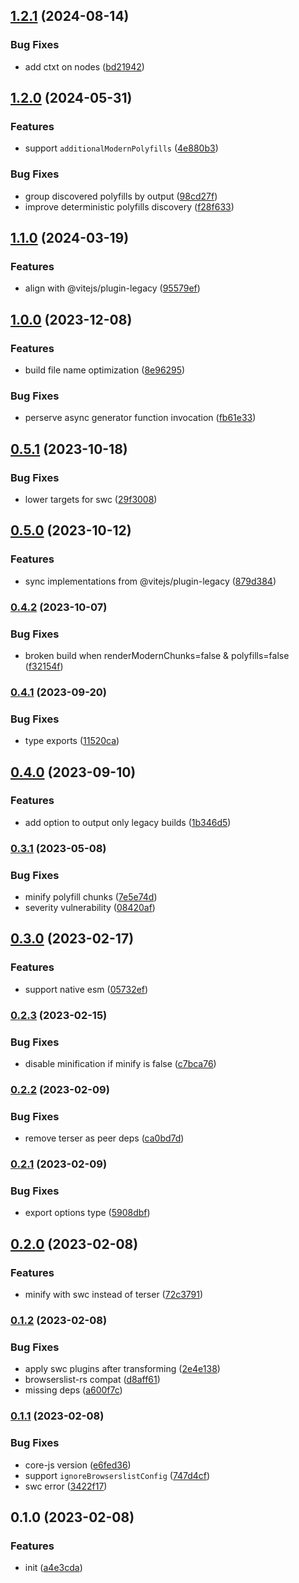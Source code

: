 

## [1.2.1](https://github.com/CyanSalt/vite-plugin-legacy-swc/compare/v1.2.0...v1.2.1) (2024-08-14)


### Bug Fixes

* add ctxt on nodes ([bd21942](https://github.com/CyanSalt/vite-plugin-legacy-swc/commit/bd2194294a7daa81e58dae1cd99458527717928f))

## [1.2.0](https://github.com/CyanSalt/vite-plugin-legacy-swc/compare/v1.1.0...v1.2.0) (2024-05-31)


### Features

* support `additionalModernPolyfills` ([4e880b3](https://github.com/CyanSalt/vite-plugin-legacy-swc/commit/4e880b3d7819a36f045019350345fb9b6ef3e6af))


### Bug Fixes

* group discovered polyfills by output ([98cd27f](https://github.com/CyanSalt/vite-plugin-legacy-swc/commit/98cd27f82038d7859eee9fb6a41c4f33367a9258))
* improve deterministic polyfills discovery ([f28f633](https://github.com/CyanSalt/vite-plugin-legacy-swc/commit/f28f633173b6c006055f8aa0484b3ae49157f8b6))

## [1.1.0](https://github.com/CyanSalt/vite-plugin-legacy-swc/compare/v1.0.0...v1.1.0) (2024-03-19)


### Features

* align with @vitejs/plugin-legacy ([95579ef](https://github.com/CyanSalt/vite-plugin-legacy-swc/commit/95579ef5305f793b140014680989ccc61c3b14b2))

## [1.0.0](https://github.com/CyanSalt/vite-plugin-legacy-swc/compare/v0.5.1...v1.0.0) (2023-12-08)


### Features

* build file name optimization ([8e96295](https://github.com/CyanSalt/vite-plugin-legacy-swc/commit/8e96295c8a7fc4f96d6979790765012f7850f7d9))


### Bug Fixes

* perserve async generator function invocation ([fb61e33](https://github.com/CyanSalt/vite-plugin-legacy-swc/commit/fb61e337971c7dac2ee963cff7fb7aeaabbf3759))

## [0.5.1](https://github.com/CyanSalt/vite-plugin-legacy-swc/compare/v0.5.0...v0.5.1) (2023-10-18)


### Bug Fixes

* lower targets for swc ([29f3008](https://github.com/CyanSalt/vite-plugin-legacy-swc/commit/29f30080258a19f7840175f21efb816176fd770f))

## [0.5.0](https://github.com/CyanSalt/vite-plugin-legacy-swc/compare/v0.4.2...v0.5.0) (2023-10-12)


### Features

* sync implementations from @vitejs/plugin-legacy ([879d384](https://github.com/CyanSalt/vite-plugin-legacy-swc/commit/879d384f896a98b4e0f834f3f9fc3a636d42f472))

### [0.4.2](https://github.com/CyanSalt/vite-plugin-legacy-swc/compare/v0.4.1...v0.4.2) (2023-10-07)


### Bug Fixes

* broken build when renderModernChunks=false & polyfills=false ([f32154f](https://github.com/CyanSalt/vite-plugin-legacy-swc/commit/f32154f317e3157a0f0e92f336679c586345ce99))

### [0.4.1](https://github.com/CyanSalt/vite-plugin-legacy-swc/compare/v0.4.0...v0.4.1) (2023-09-20)


### Bug Fixes

* type exports ([11520ca](https://github.com/CyanSalt/vite-plugin-legacy-swc/commit/11520ca71b912fc91794f14342f599f2ea26951c))

## [0.4.0](https://github.com/CyanSalt/vite-plugin-legacy-swc/compare/v0.3.1...v0.4.0) (2023-09-10)


### Features

* add option to output only legacy builds ([1b346d5](https://github.com/CyanSalt/vite-plugin-legacy-swc/commit/1b346d54ad69cee298dde76be7241038cb94594e))

### [0.3.1](https://github.com/CyanSalt/vite-plugin-legacy-swc/compare/v0.3.0...v0.3.1) (2023-05-08)


### Bug Fixes

* minify polyfill chunks ([7e5e74d](https://github.com/CyanSalt/vite-plugin-legacy-swc/commit/7e5e74dc3c32cd8fcda266d8098cf80d3c5ee3ec))
* severity vulnerability ([08420af](https://github.com/CyanSalt/vite-plugin-legacy-swc/commit/08420af503d06a2eda0f450ad89143b2dda8e5dd))

## [0.3.0](https://github.com/CyanSalt/vite-plugin-legacy-swc/compare/v0.2.3...v0.3.0) (2023-02-17)


### Features

* support native esm ([05732ef](https://github.com/CyanSalt/vite-plugin-legacy-swc/commit/05732ef8e41d0dc70b0c87efb703304c7bf31462))

### [0.2.3](https://github.com/CyanSalt/vite-plugin-legacy-swc/compare/v0.2.2...v0.2.3) (2023-02-15)


### Bug Fixes

* disable minification if minify is false ([c7bca76](https://github.com/CyanSalt/vite-plugin-legacy-swc/commit/c7bca76adf04ca64fe5908952aea84179b3bf660))

### [0.2.2](https://github.com/CyanSalt/vite-plugin-legacy-swc/compare/v0.2.1...v0.2.2) (2023-02-09)


### Bug Fixes

* remove terser as peer deps ([ca0bd7d](https://github.com/CyanSalt/vite-plugin-legacy-swc/commit/ca0bd7dbd9e0851de9d81206989eac3830478e77))

### [0.2.1](https://github.com/CyanSalt/vite-plugin-legacy-swc/compare/v0.2.0...v0.2.1) (2023-02-09)


### Bug Fixes

* export options type ([5908dbf](https://github.com/CyanSalt/vite-plugin-legacy-swc/commit/5908dbf7988d105c78d34b34e1fabb74bf2b6070))

## [0.2.0](https://github.com/CyanSalt/vite-plugin-legacy-swc/compare/v0.1.2...v0.2.0) (2023-02-08)


### Features

* minify with swc instead of terser ([72c3791](https://github.com/CyanSalt/vite-plugin-legacy-swc/commit/72c3791fa4d05e189e660842d8ab0f3898766231))

### [0.1.2](https://github.com/CyanSalt/vite-plugin-legacy-swc/compare/v0.1.1...v0.1.2) (2023-02-08)


### Bug Fixes

* apply swc plugins after transforming ([2e4e138](https://github.com/CyanSalt/vite-plugin-legacy-swc/commit/2e4e13851f1ceb3672125c09502750988fe30033))
* browserslist-rs compat ([d8aff61](https://github.com/CyanSalt/vite-plugin-legacy-swc/commit/d8aff618cf162f5b95562a1169b748fad14a6470))
* missing deps ([a600f7c](https://github.com/CyanSalt/vite-plugin-legacy-swc/commit/a600f7c3f1b7e8711d330d32cab55bff8d9d2c01))

### [0.1.1](https://github.com/CyanSalt/vite-plugin-legacy-swc/compare/v0.1.0...v0.1.1) (2023-02-08)


### Bug Fixes

* core-js version ([e6fed36](https://github.com/CyanSalt/vite-plugin-legacy-swc/commit/e6fed36b25f95b88f7fa84493854eac98ef89b88))
* support `ignoreBrowserslistConfig` ([747d4cf](https://github.com/CyanSalt/vite-plugin-legacy-swc/commit/747d4cfa0a90aab1c1590e0ca0d843bb2adfb06b))
* swc error ([3422f17](https://github.com/CyanSalt/vite-plugin-legacy-swc/commit/3422f173fa64dbb4d15a60d89710086a68f82f47))

## 0.1.0 (2023-02-08)


### Features

* init ([a4e3cda](https://github.com/CyanSalt/vite-plugin-legacy-swc/commit/a4e3cdace03d082f006c589ad758018aa05d29d1))
